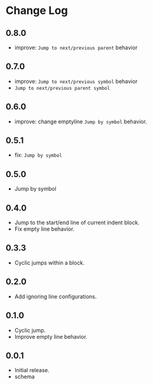 # Change Log

## 0.8.0

- improve: `Jump to next/previous parent` behavior

## 0.7.0

- improve: `Jump to next/previous symbol` behavior
- `Jump to next/previous parent symbol`

## 0.6.0

- improve: change emptyline `Jump by symbol` behavior.

## 0.5.1

- fix: `Jump by symbol`

## 0.5.0

- Jump by symbol

## 0.4.0

- Jump to the start/end line of current indent block.
- Fix empty line behavior.

## 0.3.3

- Cyclic jumps within a block.

## 0.2.0

- Add ignoring line configurations.

## 0.1.0

- Cyclic jump.
- Improve empty line behavior.

## 0.0.1

- Initial release.
- schema
